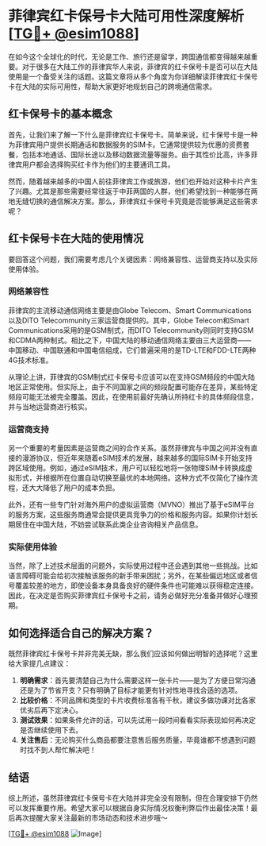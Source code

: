 # 菲律宾红卡保号卡大陆可用性深度解析[[TG💪+ @esim1088](https://t.me/s/esim1088)]

在如今这个全球化的时代，无论是工作、旅行还是留学，跨国通信都变得越来越重要。对于很多在大陆工作的菲律宾华人来说，菲律宾的红卡保号卡是否可以在大陆使用是一个备受关注的话题。这篇文章将从多个角度为你详细解读菲律宾红卡保号卡在大陆的实际可用性，帮助大家更好地规划自己的跨境通信需求。

## 红卡保号卡的基本概念

首先，让我们来了解一下什么是菲律宾红卡保号卡。简单来说，红卡保号卡是一种为菲律宾用户提供长期通话和数据服务的SIM卡。它通常提供较为优惠的资费套餐，包括本地通话、国际长途以及移动数据流量等服务。由于其性价比高，许多菲律宾用户都会选择购买红卡作为他们的主要通讯工具。

然而，随着越来越多的中国人前往菲律宾工作或旅游，他们也开始对这种卡片产生了兴趣。尤其是那些需要经常往返于中菲两国的人群，他们希望找到一种能够在两地无缝切换的通信解决方案。那么，菲律宾红卡保号卡究竟是否能够满足这些需求呢？

## 红卡保号卡在大陆的使用情况

要回答这个问题，我们需要考虑几个关键因素：网络兼容性、运营商支持以及实际使用体验。

### 网络兼容性

菲律宾的主流移动通信网络主要是由Globe Telecom、Smart Communications以及DITO Telecommunity三家运营商提供的。其中，Globe Telecom和Smart Communications采用的是GSM制式，而DITO Telecommunity则同时支持GSM和CDMA两种制式。相比之下，中国大陆的移动通信网络主要由三大运营商——中国移动、中国联通和中国电信组成，它们普遍采用的是TD-LTE和FDD-LTE两种4G技术标准。

从理论上讲，菲律宾的GSM制式红卡保号卡应该可以在支持GSM频段的中国大陆地区正常使用。但实际上，由于不同国家之间的频段配置可能存在差异，某些特定频段可能无法被完全覆盖。因此，在使用前最好先确认所持红卡的具体频段信息，并与当地运营商进行核实。

### 运营商支持

另一个重要的考量因素是运营商之间的合作关系。虽然菲律宾与中国之间并没有直接的漫游协议，但近年来随着eSIM技术的发展，越来越多的国际SIM卡开始支持跨区域使用。例如，通过eSIM技术，用户可以轻松地将一张物理SIM卡转换成虚拟形式，并根据所在位置自动切换至最优的本地网络。这种方式不仅简化了操作流程，还大大降低了用户的成本负担。

此外，还有一些专门针对海外用户的虚拟运营商（MVNO）推出了基于eSIM平台的服务方案，这些服务商通常会提供更具竞争力的价格和服务内容。如果你计划长期居住在中国大陆，不妨尝试联系此类企业咨询相关产品信息。

### 实际使用体验

当然，除了上述技术层面的问题外，实际使用过程中还会遇到其他一些挑战。比如语言障碍可能会给初次接触该服务的新手带来困扰；另外，在某些偏远地区或者信号覆盖较差的地方，即使设备本身具备良好的硬件条件也可能难以获得稳定连接。因此，在决定是否购买菲律宾红卡保号卡之前，请务必做好充分准备并做好心理预期。

## 如何选择适合自己的解决方案？

既然菲律宾红卡保号卡并非完美无缺，那么我们应该如何做出明智的选择呢？这里给大家提几点建议：

1. **明确需求**：首先要清楚自己为什么需要这样一张卡片——是为了方便日常沟通还是为了节省开支？只有明确了目标才能更有针对性地寻找合适的选项。
2. **比较价格**：不同品牌和类型的卡片收费标准各有千秋，建议多做功课对比各家优劣后再下定决心。
3. **测试效果**：如果条件允许的话，可以先试用一段时间看看实际表现如何再决定是否继续使用下去。
4. **关注售后**：无论购买什么商品都要注意售后服务质量，毕竟谁都不想遇到问题时找不到人帮忙解决吧！

## 结语

综上所述，虽然菲律宾红卡保号卡在大陆并非完全没有限制，但在合理安排下仍然可以发挥重要作用。希望大家可以根据自身实际情况权衡利弊后作出最佳决策！最后再次提醒大家关注最新的市场动态和技术进步哦～

[[TG💪+ @esim1088](https://t.me/s/esim1088) ![Image](https://i.postimg.cc/4NQfJmqS/Snipaste-2025-05-13-00-14-12.png)]